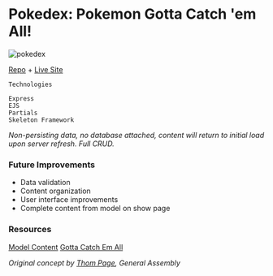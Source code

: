 # Pokedex: Pokemon Gotta Catch 'em All!

![pokedex](https://i.imgur.com/Qo6i5Xh.png)

[Repo](https://github.com/cwithac/pokedex) + [Live Site](https://pokemon-catchemall.herokuapp.com/)

```
Technologies

Express
EJS
Partials
Skeleton Framework

```

_Non-persisting data, no database attached, content will return to initial load upon server refresh. Full CRUD._

### Future Improvements

- Data validation
- Content organization
- User interface improvements
- Complete content from model on show page

### Resources

[Model Content](https://pokemondb.net/pokedex)
[Gotta Catch Em All](https://en.wikipedia.org/wiki/Gotta_Catch_%27Em_All)

_Original concept by [Thom Page](https://github.com/singular000), General Assembly_
